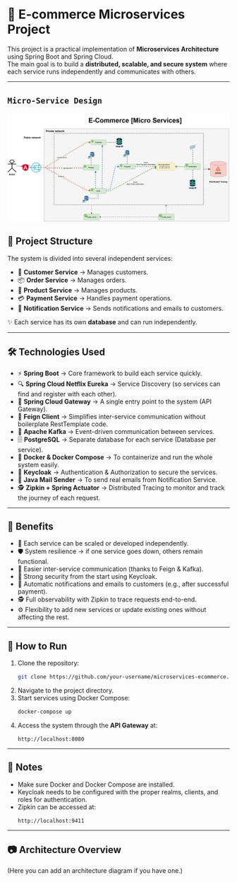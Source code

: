 # 🛒 E-commerce Microservices Project

This project is a practical implementation of **Microservices Architecture** using Spring Boot and Spring Cloud.  
The main goal is to build a **distributed, scalable, and secure system** where each service runs independently and communicates with others.

---

## `Micro-Service Design`

![Micro-Service Design](diagrams/micro-service.png "Micro-Service-Design") <br>


## 🧩 Project Structure

The system is divided into several independent services:

- 🧑 **Customer Service** → Manages customers.  
- 📦 **Order Service** → Manages orders.  
- 🛒 **Product Service** → Manages products.  
- 💳 **Payment Service** → Handles payment operations.  
- 🔔 **Notification Service** → Sends notifications and emails to customers.  

✨ Each service has its own **database** and can run independently.

---

## 🛠️ Technologies Used

- ⚡ **Spring Boot** → Core framework to build each service quickly.  
- 🔍 **Spring Cloud Netflix Eureka** → Service Discovery (so services can find and register with each other).  
- 🚪 **Spring Cloud Gateway** → A single entry point to the system (API Gateway).  
- 🤝 **Feign Client** → Simplifies inter-service communication without boilerplate RestTemplate code.  
- 📡 **Apache Kafka** → Event-driven communication between services.  
- 🗄️ **PostgreSQL** → Separate database for each service (Database per service).  
- 🐳 **Docker & Docker Compose** → To containerize and run the whole system easily.  
- 🔐 **Keycloak** → Authentication & Authorization to secure the services.  
- 📧 **Java Mail Sender** → To send real emails from Notification Service.  
- 🕵️ **Zipkin + Spring Actuator** → Distributed Tracing to monitor and track the journey of each request.  

---

## 🎯 Benefits

- 🔄 Each service can be scaled or developed independently.  
- 🛡️ System resilience → if one service goes down, others remain functional.  
- 🔗 Easier inter-service communication (thanks to Feign & Kafka).  
- 🔐 Strong security from the start using Keycloak.  
- 📩 Automatic notifications and emails to customers (e.g., after successful payment).  
- 🕵️ Full observability with Zipkin to trace requests end-to-end.  
- ⚙️ Flexibility to add new services or update existing ones without affecting the rest.  

---

## 🚀 How to Run

1. Clone the repository:  
   ```bash
   git clone https://github.com/your-username/microservices-ecommerce.git
   ```
2. Navigate to the project directory.  
3. Start services using Docker Compose:  
   ```bash
   docker-compose up
   ```
4. Access the system through the **API Gateway** at:  
   ```
   http://localhost:8080
   ```

---

## 📌 Notes

- Make sure Docker and Docker Compose are installed.  
- Keycloak needs to be configured with the proper realms, clients, and roles for authentication.  
- Zipkin can be accessed at:  
  ```
  http://localhost:9411
  ```

---

## 📷 Architecture Overview

(Here you can add an architecture diagram if you have one.)
